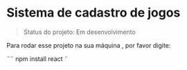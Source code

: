 <h1> Sistema de cadastro de jogos </h1>

> Status do projeto: Em desenvolvimento

 Para rodar esse projeto na sua máquina , por favor digite:

 ¨¨
npm install react
¨

